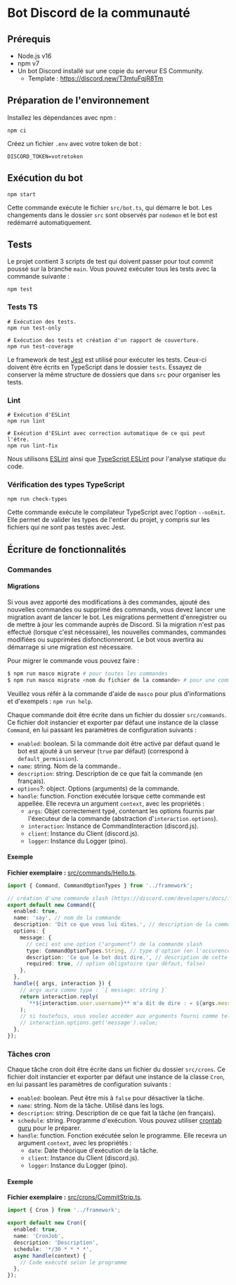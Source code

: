 # Bot Discord de la communauté

## Prérequis

- Node.js v16
- npm v7
- Un bot Discord installé sur une copie du serveur ES Community.
  - Template : https://discord.new/T3mtuFqjR8Tm

## Préparation de l'environnement

Installez les dépendances avec npm :

```console
npm ci
```

Créez un fichier `.env` avec votre token de bot :

```env
DISCORD_TOKEN=votretoken
```

## Exécution du bot

```console
npm start
```

Cette commande exécute le fichier `src/bot.ts`, qui démarre le bot. Les changements dans le dossier `src` sont observés par `nodemon` et le bot est redémarré automatiquement.

## Tests

Le projet contient 3 scripts de test qui doivent passer pour tout commit poussé sur la branche `main`. Vous pouvez exécuter tous les tests avec la commande suivante :

```console
npm test
```

### Tests TS

```console
# Exécution des tests.
npm run test-only

# Exécution des tests et création d'un rapport de couverture.
npm run test-coverage
```

Le framework de test [Jest](https://jestjs.io/) est utilisé pour exécuter les tests. Ceux-ci doivent être écrits en TypeScript dans le dossier `tests`. Essayez de conserver la même structure de dossiers que dans `src` pour organiser les tests.

### Lint

```console
# Exécution d'ESLint
npm run lint

# Exécution d'ESLint avec correction automatique de ce qui peut l'être.
npm run lint-fix
```

Nous utilisons [ESLint](https://eslint.org/) ainsi que [TypeScript ESLint](https://github.com/typescript-eslint/typescript-eslint) pour l'analyse statique du code.

### Vérification des types TypeScript

```console
npm run check-types
```

Cette commande exécute le compilateur TypeScript avec l'option `--noEmit`. Elle permet de valider les types de l'entier du projet, y compris sur les fichiers qui ne sont pas testés avec Jest.

## Écriture de fonctionnalités

### Commandes

#### Migrations

Si vous avez apporté des modifications à des commandes, ajouté des nouvelles commandes ou supprimé des commands, vous devez lancer une migration avant de lancer le bot.
Les migrations permettent d'enregistrer ou de mettre à jour les commande auprès de Discord. Si la migration n'est pas effectué (lorsque c'est nécessaire), les nouvelles commandes, commandes modifiées ou supprimées disfonctionneront. Le bot vous avertira au démarrage si une migration est nécessaire.

Pour migrer le commande vous pouvez faire :

```sh
$ npm run masco migrate # pour toutes les commandes
$ npm run masco migrate <nom du fichier de la commande> # pour une commande spécifique
```

Veuillez vous référ à la commande d'aide de `masco` pour plus d'informations et d'exempels : `npm run help`.

Chaque commande doit être écrite dans un fichier du dossier `src/commands`. Ce
fichier doit instancier et exporter par défaut une instance de la classe `Command`,
en lui passant les paramètres de configuration suivants :

- `enabled`: boolean. Si la commande doit être activé par défaut quand le bot est ajouté à un serveur (`true` par défaut) (correspond à `default_permission`).
- `name`: string. Nom de la commande..
- `description`: string. Description de ce que fait la commande (en français).
- `options`?: object. Options (arguments) de la commande.
- `handle`: function. Fonction exécutée lorsque cette commande est appellée. Elle recevra un argument `context`, avec les propriétés :
  - `args`: Objet correctement typé, contenant les options fournis par l'éxecuteur de la commande (abstraction d'`interaction.options`).
  - `interaction`: Instance de CommandInteraction (discord.js).
  - `client`: Instance du Client (discord.js).
  - `logger`: Instance du Logger (pino).

#### Exemple

**Fichier exemplaire :** [src/commands/Hello.ts](src/commands/Hello.ts).

```ts
import { Command, CommandOptionTypes } from '../framework';

// création d'une commande slash (https://discord.com/developers/docs/interactions/slash-commands)
export default new Command({
  enabled: true,
  name: 'say', // nom de la commande
  description: 'Dit ce que vous lui dites.', // description de la commande
  options: {
    message: {
      // ceci est une option ("argument") de la commande slash
      type: CommandOptionTypes.String, // type d'option (en l'occurence, chaine de caractère)
      description: 'Ce que le bot doit dire.', // description de cette option
      required: true, // option obligatoire (par défaut, false)
    },
  },
  handle({ args, interaction }) {
    // args aura comme type : `{ message: string }`
    return interaction.reply(
      `**${interaction.user.username}** m'a dit de dire : « ${args.message} ».`,
    );
    // si toutefois, vous voulez accéder aux arguments fourni comme telle par discord.js :
    // interaction.options.get('message').value;
  },
});
```

### Tâches cron

Chaque tâche cron doit être écrite dans un fichier du dossier `src/crons`. Ce
fichier doit instancier et exporter par défaut une instance de la classe `Cron`,
en lui passant les paramètres de configuration suivants :

- `enabled`: boolean. Peut être mis à `false` pour désactiver la tâche.
- `name`: string. Nom de la tâche. Utilisé dans les logs.
- `description`: string. Description de ce que fait la tâche (en français).
- `schedule`: string. Programme d'exécution. Vous pouvez utiliser [crontab guru](https://crontab.guru/) pour le préparer.
- `handle`: function. Fonction exécutée selon le programme. Elle recevra un argument `context`, avec les propriétés :
  - `date`: Date théorique d'exécution de la tâche.
  - `client`: Instance du Client (discord.js).
  - `logger`: Instance du Logger (pino).

#### Exemple

**Fichier exemplaire :** [src/crons/CommitStrip.ts](src/crons/CommitStrip.ts).

```ts
import { Cron } from '../framework';

export default new Cron({
  enabled: true,
  name: 'CronJob',
  description: 'Description',
  schedule: '*/30 * * * *',
  async handle(context) {
    // Code exécuté selon le programme
  },
});
```
